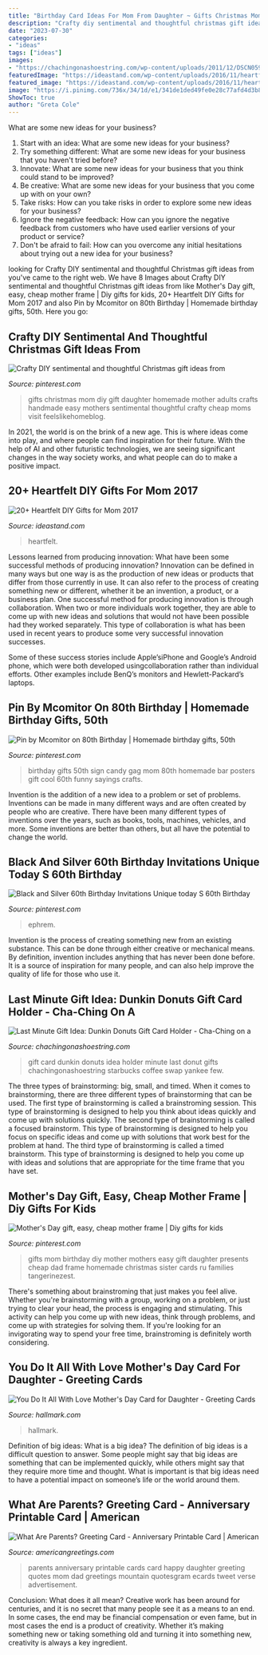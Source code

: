 ```yaml
---
title: "Birthday Card Ideas For Mom From Daughter ~ Gifts Christmas Mom Diy Gift Daughter Homemade Mother Adults Crafts Handmade Easy Mothers Sentimental Thoughtful Crafty Cheap Moms Visit Feelslikehomeblog"
description: "Crafty diy sentimental and thoughtful christmas gift ideas from"
date: "2023-07-30"
categories:
- "ideas"
tags: ["ideas"]
images:
- "https://chachingonashoestring.com/wp-content/uploads/2011/12/DSCN0593-480x640.jpg"
featuredImage: "https://ideastand.com/wp-content/uploads/2016/11/heartfelt-diy-gifts-for-mom/3-heartfelt-diy-gifts-for-mom.jpg"
featured_image: "https://ideastand.com/wp-content/uploads/2016/11/heartfelt-diy-gifts-for-mom/3-heartfelt-diy-gifts-for-mom.jpg"
image: "https://i.pinimg.com/736x/34/1d/e1/341de1ded49fe0e28c77afd4d3b824e4.jpg"
ShowToc: true
author: "Greta Cole"
---
```



What are some new ideas for your business?
1. Start with an idea: What are some new ideas for your business? 
2. Try something different: What are some new ideas for your business that you haven't tried before? 
3. Innovate: What are some new ideas for your business that you think could stand to be improved? 
4. Be creative: What are some new ideas for your business that you come up with on your own? 
5. Take risks: How can you take risks in order to explore some new ideas for your business? 
6. Ignore the negative feedback: How can you ignore the negative feedback from customers who have used earlier versions of your product or service? 
7. Don't be afraid to fail: How can you overcome any initial hesitations about trying out a new idea for your business?

	

		
looking for Crafty DIY sentimental and thoughtful Christmas gift ideas from you've came to the right web. We have 8 Images about Crafty DIY sentimental and thoughtful Christmas gift ideas from like Mother&#039;s Day gift, easy, cheap mother frame | Diy gifts for kids, 20+ Heartfelt DIY Gifts for Mom 2017 and also Pin by Mcomitor on 80th Birthday | Homemade birthday gifts, 50th. Here you go:
		
    
## Crafty DIY Sentimental And Thoughtful Christmas Gift Ideas From

<img loading=lazy src="https://i.pinimg.com/736x/34/1d/e1/341de1ded49fe0e28c77afd4d3b824e4.jpg" onerror="this.onerror=null;this.src='https://tse4.mm.bing.net/th?id=OIP.VEAzCchrbOoLuDSDbSpdEQHaPV&amp;pid=15.1';" alt="Crafty DIY sentimental and thoughtful Christmas gift ideas from">

_Source: pinterest.com_

>gifts christmas mom diy gift daughter homemade mother adults crafts handmade easy mothers sentimental thoughtful crafty cheap moms visit feelslikehomeblog. 

	

In 2021, the world is on the brink of a new age. This is where ideas come into play, and where people can find inspiration for their future. With the help of AI and other futuristic technologies, we are seeing significant changes in the way society works, and what people can do to make a positive impact.

    
## 20+ Heartfelt DIY Gifts For Mom 2017

<img loading=lazy src="https://ideastand.com/wp-content/uploads/2016/11/heartfelt-diy-gifts-for-mom/3-heartfelt-diy-gifts-for-mom.jpg" onerror="this.onerror=null;this.src='https://tse1.mm.bing.net/th?id=OIP.iy6MvJXV7vTm4j2SBz5zzQHaLH&amp;pid=15.1';" alt="20+ Heartfelt DIY Gifts for Mom 2017">

_Source: ideastand.com_

>heartfelt. 

	

Lessons learned from producing innovation: What have been some successful methods of producing innovation?
Innovation can be defined in many ways but one way is as the production of new ideas or products that differ from those currently in use. It can also refer to the process of creating something new or different, whether it be an invention, a product, or a business plan.
One successful method for producing innovation is through collaboration. When two or more individuals work together, they are able to come up with new ideas and solutions that would not have been possible had they worked separately. This type of collaboration is what has been used in recent years to produce some very successful innovation successes.

Some of these success stories include Apple’siPhone and Google’s Android phone, which were both developed usingcollaboration rather than individual efforts. Other examples include BenQ’s monitors and Hewlett-Packard’s laptops.

    
## Pin By Mcomitor On 80th Birthday | Homemade Birthday Gifts, 50th

<img loading=lazy src="https://i.pinimg.com/736x/4b/74/d1/4b74d1ff73839776c6fdc06db548fc28.jpg" onerror="this.onerror=null;this.src='https://tse1.mm.bing.net/th?id=OIP.fMOKPVjJdwiY8cNb3U44PgHaJ3&amp;pid=15.1';" alt="Pin by Mcomitor on 80th Birthday | Homemade birthday gifts, 50th">

_Source: pinterest.com_

>birthday gifts 50th sign candy gag mom 80th homemade bar posters gift cool 60th funny sayings crafts. 

	

Invention is the addition of a new idea to a problem or set of problems. Inventions can be made in many different ways and are often created by people who are creative. There have been many different types of inventions over the years, such as books, tools, machines, vehicles, and more. Some inventions are better than others, but all have the potential to change the world.

    
## Black And Silver 60th Birthday Invitations Unique Today S 60th Birthday

<img loading=lazy src="https://i.pinimg.com/736x/b3/8b/88/b38b884bb99dfbafbfd05315476793fb.jpg" onerror="this.onerror=null;this.src='https://tse3.mm.bing.net/th?id=OIP.fkJz3Vhs_INGHAwmWCVJBwHaJP&amp;pid=15.1';" alt="Black and Silver 60th Birthday Invitations Unique today S 60th Birthday">

_Source: pinterest.com_

>ephrem. 

	

Invention is the process of creating something new from an existing substance. This can be done through either creative or mechanical means. By definition, invention includes anything that has never been done before. It is a source of inspiration for many people, and can also help improve the quality of life for those who use it.

    
## Last Minute Gift Idea: Dunkin Donuts Gift Card Holder - Cha-Ching On A

<img loading=lazy src="https://chachingonashoestring.com/wp-content/uploads/2011/12/DSCN0593-480x640.jpg" onerror="this.onerror=null;this.src='https://tse3.mm.bing.net/th?id=OIP.uRMtePGQqNB7qQO2iocP4wHaJ4&amp;pid=15.1';" alt="Last Minute Gift Idea: Dunkin Donuts Gift Card Holder - Cha-Ching on a">

_Source: chachingonashoestring.com_

>gift card dunkin donuts idea holder minute last donut gifts chachingonashoestring starbucks coffee swap yankee few. 

	

The three types of brainstorming: big, small, and timed.
When it comes to brainstorming, there are three different types of brainstorming that can be used. The first type of brainstorming is called a brainstroming session. This type of brainstorming is designed to help you think about ideas quickly and come up with solutions quickly. The second type of brainstorming is called a focused brainstorm. This type of brainstorming is designed to help you focus on specific ideas and come up with solutions that work best for the problem at hand. The third type of brainstorming is called a timed brainstorm. This type of brainstorming is designed to help you come up with ideas and solutions that are appropriate for the time frame that you have set.

    
## Mother&#039;s Day Gift, Easy, Cheap Mother Frame | Diy Gifts For Kids

<img loading=lazy src="https://i.pinimg.com/736x/38/fd/ac/38fdace2c85d5feef7329287dfbbd31b--easy-mothers-day-diy-gifts-gifts-for-sister.jpg" onerror="this.onerror=null;this.src='https://tse2.mm.bing.net/th?id=OIP.g5dtvVNplWJGrUQTryIORgHaJ3&amp;pid=15.1';" alt="Mother&#039;s Day gift, easy, cheap mother frame | Diy gifts for kids">

_Source: pinterest.com_

>gifts mom birthday diy mother mothers easy gift daughter presents cheap dad frame homemade christmas sister cards ru families tangerinezest. 

	

There's something about brainstroming that just makes you feel alive. Whether you're brainstorming with a group, working on a problem, or just trying to clear your head, the process is engaging and stimulating. This activity can help you come up with new ideas, think through problems, and come up with strategies for solving them. If you're looking for an invigorating way to spend your free time, brainstroming is definitely worth considering.

    
## You Do It All With Love Mother&#039;s Day Card For Daughter - Greeting Cards

<img loading=lazy src="https://www.hallmark.com/dw/image/v2/AALB_PRD/on/demandware.static/-/Sites-hallmark-master/default/dwec4d95fd/images/finished-goods/Illustrated-Flowers-Daughter-Mothers-Day-Card_429MSI3726_05.jpg?sw=1920" onerror="this.onerror=null;this.src='https://tse1.mm.bing.net/th?id=OIP.iEcckxy96cDtDhI4EP7HywHaHa&amp;pid=15.1';" alt="You Do It All With Love Mother&#039;s Day Card for Daughter - Greeting Cards">

_Source: hallmark.com_

>hallmark. 

	

Definition of big ideas: What is a big idea?
The definition of big ideas is a difficult question to answer. Some people might say that big ideas are something that can be implemented quickly, while others might say that they require more time and thought. What is important is that big ideas need to have a potential impact on someone’s life or the world around them.

    
## What Are Parents? Greeting Card - Anniversary Printable Card | American

<img loading=lazy src="https://ak.imgag.com/imgag/product/createprint/3172542/259x400x3172542d.gif.pagespeed.ic.Vuo65Vj5_C.jpg" onerror="this.onerror=null;this.src='https://tse1.mm.bing.net/th?id=OIP.Vuo65Vj5_CmUhCsRs0Dr0AAAAA&amp;pid=15.1';" alt="What Are Parents? Greeting Card - Anniversary Printable Card | American">

_Source: americangreetings.com_

>parents anniversary printable cards card happy daughter greeting quotes mom dad greetings mountain quotesgram ecards tweet verse advertisement. 

	

Conclusion: What does it all mean?
Creative work has been around for centuries, and it is no secret that many people see it as a means to an end. In some cases, the end may be financial compensation or even fame, but in most cases the end is a product of creativity. Whether it’s making something new or taking something old and turning it into something new, creativity is always a key ingredient.

